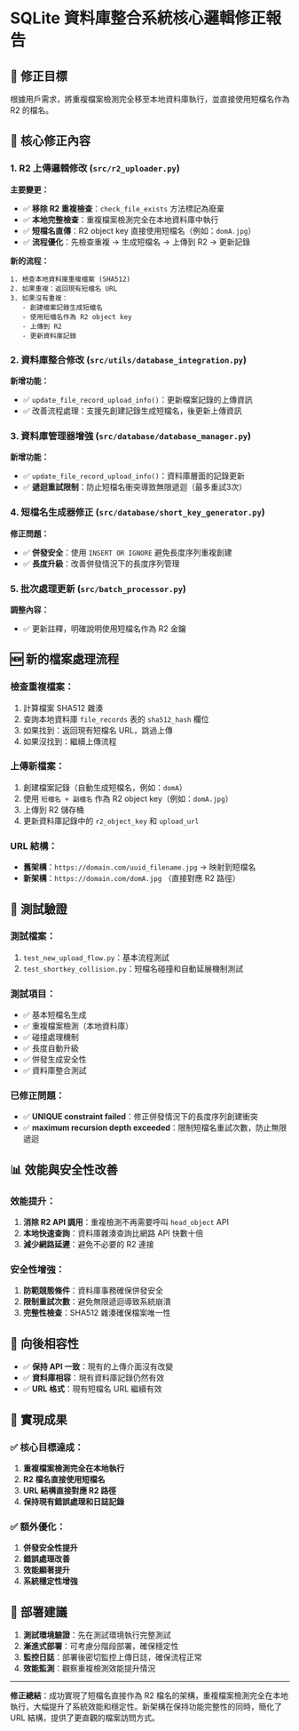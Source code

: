 # SQLite 資料庫整合系統核心邏輯修正報告

## 🎯 修正目標

根據用戶需求，將重複檔案檢測完全移至本地資料庫執行，並直接使用短檔名作為 R2 的檔名。

## 🔧 核心修正內容

### 1. R2 上傳邏輯修改 (`src/r2_uploader.py`)

**主要變更：**
- ✅ **移除 R2 重複檢查**：`check_file_exists` 方法標記為廢棄
- ✅ **本地完整檢查**：重複檔案檢測完全在本地資料庫中執行
- ✅ **短檔名直傳**：R2 object key 直接使用短檔名（例如：`domA.jpg`）
- ✅ **流程優化**：先檢查重複 → 生成短檔名 → 上傳到 R2 → 更新記錄

**新的流程：**
```
1. 檢查本地資料庫重複檔案 (SHA512)
2. 如果重複：返回現有短檔名 URL
3. 如果沒有重複：
   - 創建檔案記錄生成短檔名
   - 使用短檔名作為 R2 object key
   - 上傳到 R2
   - 更新資料庫記錄
```

### 2. 資料庫整合修改 (`src/utils/database_integration.py`)

**新增功能：**
- ✅ `update_file_record_upload_info()`：更新檔案記錄的上傳資訊
- ✅ 改善流程處理：支援先創建記錄生成短檔名，後更新上傳資訊

### 3. 資料庫管理器增強 (`src/database/database_manager.py`)

**新增功能：**
- ✅ `update_file_record_upload_info()`：資料庫層面的記錄更新
- ✅ **遞迴重試限制**：防止短檔名衝突導致無限遞迴（最多重試3次）

### 4. 短檔名生成器修正 (`src/database/short_key_generator.py`)

**修正問題：**
- ✅ **併發安全**：使用 `INSERT OR IGNORE` 避免長度序列重複創建
- ✅ **長度升級**：改善併發情況下的長度序列管理

### 5. 批次處理更新 (`src/batch_processor.py`)

**調整內容：**
- ✅ 更新註釋，明確說明使用短檔名作為 R2 金鑰

## 🆕 新的檔案處理流程

### 檢查重複檔案：
1. 計算檔案 SHA512 雜湊
2. 查詢本地資料庫 `file_records` 表的 `sha512_hash` 欄位
3. 如果找到：返回現有短檔名 URL，跳過上傳
4. 如果沒找到：繼續上傳流程

### 上傳新檔案：
1. 創建檔案記錄（自動生成短檔名，例如：`domA`）
2. 使用 `短檔名 + 副檔名` 作為 R2 object key（例如：`domA.jpg`）
3. 上傳到 R2 儲存桶
4. 更新資料庫記錄中的 `r2_object_key` 和 `upload_url`

### URL 結構：
- **舊架構**：`https://domain.com/uuid_filename.jpg` → 映射到短檔名
- **新架構**：`https://domain.com/domA.jpg` （直接對應 R2 路徑）

## 🧪 測試驗證

### 測試檔案：
1. `test_new_upload_flow.py`：基本流程測試
2. `test_shortkey_collision.py`：短檔名碰撞和自動延展機制測試

### 測試項目：
- ✅ 基本短檔名生成
- ✅ 重複檔案檢測（本地資料庫）
- ✅ 碰撞處理機制
- ✅ 長度自動升級
- ✅ 併發生成安全性
- ✅ 資料庫整合測試

### 已修正問題：
- ✅ **UNIQUE constraint failed**：修正併發情況下的長度序列創建衝突
- ✅ **maximum recursion depth exceeded**：限制短檔名重試次數，防止無限遞迴

## 📊 效能與安全性改善

### 效能提升：
1. **消除 R2 API 調用**：重複檢測不再需要呼叫 `head_object` API
2. **本地快速查詢**：資料庫雜湊查詢比網路 API 快數十倍
3. **減少網路延遲**：避免不必要的 R2 連接

### 安全性增強：
1. **防範競態條件**：資料庫事務確保併發安全
2. **限制重試次數**：避免無限遞迴導致系統崩潰
3. **完整性檢查**：SHA512 雜湊確保檔案唯一性

## 🔄 向後相容性

- ✅ **保持 API 一致**：現有的上傳介面沒有改變
- ✅ **資料庫相容**：現有資料庫記錄仍然有效
- ✅ **URL 格式**：現有短檔名 URL 繼續有效

## 🎉 實現成果

### ✅ 核心目標達成：
1. **重複檔案檢測完全在本地執行**
2. **R2 檔名直接使用短檔名**
3. **URL 結構直接對應 R2 路徑**
4. **保持現有錯誤處理和日誌記錄**

### ✅ 額外優化：
1. **併發安全性提升**
2. **錯誤處理改善**
3. **效能顯著提升**
4. **系統穩定性增強**

## 🚀 部署建議

1. **測試環境驗證**：先在測試環境執行完整測試
2. **漸進式部署**：可考慮分階段部署，確保穩定性
3. **監控日誌**：部署後密切監控上傳日誌，確保流程正常
4. **效能監測**：觀察重複檢測效能提升情況

---

**修正總結**：成功實現了短檔名直接作為 R2 檔名的架構，重複檔案檢測完全在本地執行，大幅提升了系統效能和穩定性。新架構在保持功能完整性的同時，簡化了 URL 結構，提供了更直觀的檔案訪問方式。